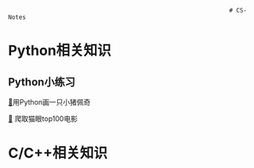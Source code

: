                                                                    # CS-Notes


# Python相关知识
## Python小练习

[🔎](docs/Python/shehuiren.py)用Python画一只小猪佩奇

[🔎](docs/Python/爬取猫眼top100电影) 爬取猫眼top100电影

# C/C++相关知识

